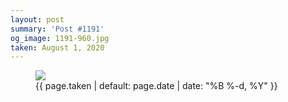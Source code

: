 ```yaml
---
layout: post
summary: 'Post #1191'
og_image: 1191-960.jpg
taken: August 1, 2020
---
```


<figure class="post">
<img sizes="(min-width: 700px) 50vw, calc(100vw - 2rem)" src="{{ site.assets_url }}/1191-480.jpg" srcset="{{ site.assets_url }}/1191-240.jpg 240w, {{ site.assets_url }}/1191-480.jpg 480w, {{ site.assets_url }}/1191-720.jpg 720w, {{ site.assets_url }}/1191-960.jpg 960w"/>
<figcaption>
<time>{{ page.taken | default: page.date | date: "%B %-d, %Y" }}</time>
</figcaption>
</figure>
